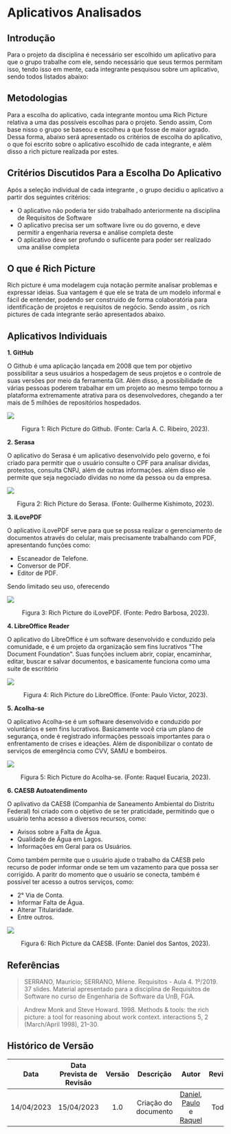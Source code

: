 # Aplicativos Analisados

## Introdução
Para o projeto da disciplina é necessário ser escolhido um aplicativo para que o grupo trabalhe com ele, sendo necessário que seus termos permitam isso, tendo isso em mente, cada integrante pesquisou sobre um aplicativo, sendo todos listados abaixo:</p>

## Metodologias
Para a escolha do aplicativo, cada integrante montou uma Rich Picture relativa a uma das possíveis escolhas para o projeto. Sendo assim, Com base nisso o grupo se baseou e escolheu a que fosse de maior agrado. Dessa forma, abaixo será apresentado os critérios de escolha do aplicativo, o que foi escrito sobre o aplicativo escolhido de cada integrante, e além disso a   rich picture realizada por estes. 
  
## Critérios Discutidos Para a Escolha Do Aplicativo
Após a seleção individual de cada integrante , o grupo decidiu o aplicativo a partir dos seguintes critérios:
- O aplicativo não poderia ter sido trabalhado anteriormente na disciplina de Requisitos de Software
- O aplicativo precisa ser um software livre ou do governo, e deve permitir a engenharia reversa e análise completa deste
- O aplicativo deve ser profundo o sufiicente para poder ser realizado uma análise completa
    
## O que é Rich Picture
Rich picture é uma modelagem cuja notação permite analisar problemas e expressar ideias. Sua vantagem é que ele se trata de um modelo informal e fácil de entender, podendo ser construido de forma colaboratória para identificação de projetos e requisitos de negócio. Sendo assim , os rich pictures de cada integrante serão apresentados abaixo.

## Aplicativos Individuais

**1. GitHub**

O Github é uma aplicação lançada em 2008 que tem por objetivo possibilitar a seus usuários a hospedagem de seus projetos e o controle de suas versões por meio da ferramenta Git. Além disso, a possibilidade de várias pessoas poderem trabalhar em um projeto ao mesmo tempo tornou a plataforma extremamente atrativa para os desenvolvedores, chegando a ter mais de 5 milhões de repositórios hospedados.

![](../../assets/rastreabilidade/individual/richpicturecarla.png)

<p align="center">
    Figura 1: Rich Picture do Github. (Fonte: Carla A. C. Ribeiro, 2023).
</p>

**2. Serasa**

O aplicativo do Serasa é um aplicativo desenvolvido pelo governo, e foi criado para permitir que o usuário consulte o CPF para analisar dividas, protestos, consulta CNPJ, além de outras informações. além disso ele permite que seja negociado dívidas no nome da pessoa ou da empresa.

![](../../assets/rastreabilidade/individual/richpictureguilherme.png)

<p align="center">
    Figura 2: Rich Picture do Serasa. (Fonte: Guilherme Kishimoto, 2023).
</p>

**3. iLovePDF**

O aplicativo iLovePDF serve para que se possa realizar o gerenciamento de documentos através do celular, mais precisamente trabalhando com PDF, apresentando funções como:

* Escaneador de Telefone.
* Conversor de PDF.
* Editor de PDF.

Sendo limitado seu uso, oferecendo

![](../../assets/rastreabilidade/individual/richpicturepedro.png)

<p align="center">
    Figura 3: Rich Picture do iLovePDF. (Fonte: Pedro Barbosa, 2023).
</p>

**4. LibreOffice Reader**

O aplicativo do LibreOffice  é um software desenvolvido e conduzido pela comunidade, e é um projeto da organização sem fins lucrativos "The Document Foundation". Suas funções incluem abrir, copiar, encaminhar, editar, buscar e salvar documentos, e basicamente funciona como uma suite de escritório

![](../../assets/rastreabilidade/individual/richpicturepaulo.png)

<p align="center">
    Figura 4: Rich Picture do LibreOffice. (Fonte: Paulo Victor, 2023).
</p>


**5. Acolha-se**

O aplicativo Acolha-se  é um software desenvolvido e conduzido por voluntários e sem fins lucrativos. Basicamente você cria um plano de segurança, onde é registrado informações pessoais importantes para o enfrentamento de crises e ideações. Além de disponibilizar o contato de serviços de emergência como CVV, SAMU e bombeiros.

![](../../assets/rastreabilidade/individual/richpictureraquel.png)

<p align="center">
    Figura 5: Rich Picture do Acolha-se. (Fonte: Raquel Eucaria, 2023).
</p>

**6. CAESB Autoatendimento**

O aplivativo da CAESB (Companhia de Saneamento Ambiental do Distritu Federal) foi criado com o objetivo de se ter praticidade, permitindo que o usuário tenha acesso a diversos recursos, como:

* Avisos sobre a Falta de Água.
* Qualidade de Água em Lagos.
* Informações em Geral para os Usuários.

Como também permite que o usuário ajude o trabalho da CAESB pelo recurso de poder informar onde se tem um vazamento para que possa ser corrigido.
A paritr do momento que o usuário se conecta, também é possível ter acesso a outros serviços, como:

* 2° Via de Conta.
* Informar Falta de Água.
* Alterar Titularidade.
* Entre outros.

![](../../assets/rastreabilidade/individual/richpicturedaniel.png)

<p align="center">
    Figura 6: Rich Picture da CAESB. (Fonte: Daniel dos Santos, 2023).
</p>


## Referências

> SERRANO, Maurício; SERRANO, Milene. Requisitos - Aula 4. 1º/2019. 37 slides. Material apresentado para a disciplina de Requisitos de Software no curso de Engenharia de Software da UnB, FGA.

> Andrew Monk and Steve Howard. 1998. Methods & tools: the rich picture: a tool for reasoning about work context. interactions 5, 2 (March/April 1998), 21–30. 

## Histórico de Versão
|    Data    | Data Prevista de Revisão | Versão |      Descrição       |                                                                Autor                                                                 |               Revisor               |
| :--------: | :----------------------: | :----: | :------------------: | :----------------------------------------------------------------------------------------------------------------------------------: | :---------------------------------: |
| 14/04/2023 |        15/04/2023        |  1.0   | Criação do documento | [Daniel](https://github.com/daniel-de-sousa), [Paulo](https://github.com/PauloVictorFS) e [Raquel](https://github.com/raqueleucaria) | Todos |